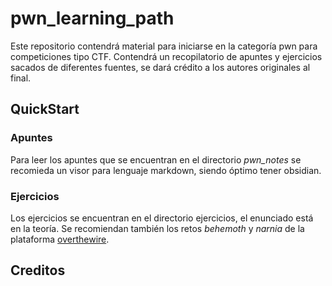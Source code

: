 # pwn_learning_path

Este repositorio contendrá material para iniciarse en la categoría pwn para competiciones tipo CTF. Contendrá un recopilatorio de apuntes y ejercicios sacados de diferentes fuentes, se dará crédito a los autores originales al final.

## QuickStart

### Apuntes

Para leer los apuntes que se encuentran en el directorio *pwn_notes* se recomieda un visor para lenguaje markdown, siendo óptimo tener obsidian.

### Ejercicios

Los ejercicios se encuentran en el directorio ejercicios, el enunciado está en la teoría. Se recomiendan también los retos *behemoth* y *narnia* de la plataforma [overthewire](https://overthewire.org/wargames/).

## Creditos

